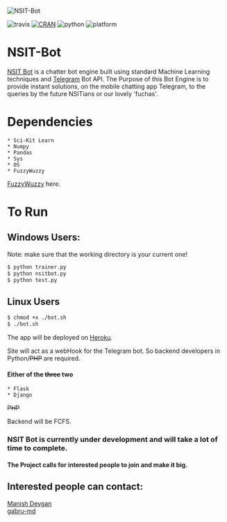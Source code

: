 ![NSIT-Bot](https://github.com/gabru-md/NSIT-Bot/blob/master/resources/images/NSIT-Bot.jpg?raw=true)

![travis](https://travis-ci.org/gabru-md/NSIT-Bot.svg?branch=master) [![CRAN](https://img.shields.io/cran/l/devtools.svg)]() ![python](https://img.shields.io/badge/python-2.7-red.svg) ![platform](https://img.shields.io/badge/os-linux-lightgrey.svg)

# NSIT-Bot

[NSIT Bot](https://github.com/gabru-md/NSIT-Bot) is a chatter bot engine built using standard Machine Learning techniques and [Telegram](https://telegram.org/) Bot API.
The Purpose of this Bot Engine is to provide instant solutions, on the mobile chatting app Telegram, to the queries by the future NSITians or our lovely 'fuchas'.

# Dependencies
    * Sci-Kit Learn
    * Numpy
    * Pandas
    * Sys
    * OS
    * FuzzyWuzzy

[FuzzyWuzzy](https://github.com/seatgeek/fuzzywuzzy) here.

# To Run
## Windows Users:
Note: make sure that the working directory is your current one!

```sh
$ python trainer.py
$ python nsitbot.py
$ python test.py
```
## Linux Users

```sh
$ chmod +x ./bot.sh
$ ./bot.sh
```
The app will be deployed on [Heroku](https://www.heroku.com/).

Site will act as a webHook for the Telegram bot. So backend developers in Python/~~PHP~~ are required. 
#### Either of the ~~three~~ two
    * Flask
    * Django
~~PHP~~

Backend will be FCFS.

### NSIT Bot is currently under development and will take a lot of time to complete.
#### The Project calls for interested people to join and make it big.

## Interested people can contact:
[Manish Devgan](https://www.facebook.com/mr.rkr)<br>
[gabru-md](https://github.com/gabru-md)
